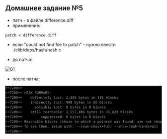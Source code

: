 ## Домашнее задание №5

- патч - в файле difference.diff
- применение: 

```
patch < difference.diff
```
- если "could not find file to patch" - нужно ввести ./clib/deps/hash/hash.c

- до патча:

![01](./pic0.png)

- после патча:

![02](./pic3.png)
